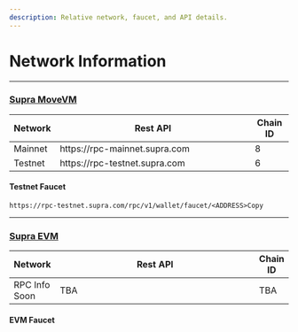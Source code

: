 ```yaml
---
description: Relative network, faucet, and API details.
---
```


# Network Information

***

### ​[Supra MoveVM](https://app.gitbook.com/o/Nk58jmPqKHcBU9zYkcKw/s/mTBWRilfF5GuWWSNVrjY/~/changes/81/~/overview)​

<table><thead><tr><th>Network</th><th width="335.89453125">Rest API</th><th>Chain ID</th></tr></thead><tbody><tr><td>Mainnet</td><td>https://rpc-mainnet.supra.com</td><td>8</td></tr><tr><td>Testnet</td><td>https://rpc-testnet.supra.com</td><td>6</td></tr></tbody></table>

#### Testnet Faucet

`https://rpc-testnet.supra.com/rpc/v1/wallet/faucet/<ADDRESS>Copy`

***

### ​[Supra EVM](https://app.gitbook.com/s/c4EYjCJ7ng67f48XRDDD/network-information#supra-evm)​

<table><thead><tr><th>Network</th><th width="361.11328125">Rest API</th><th>Chain ID</th></tr></thead><tbody><tr><td>RPC Info Soon</td><td>TBA</td><td>TBA</td></tr></tbody></table>

#### EVM Faucet

